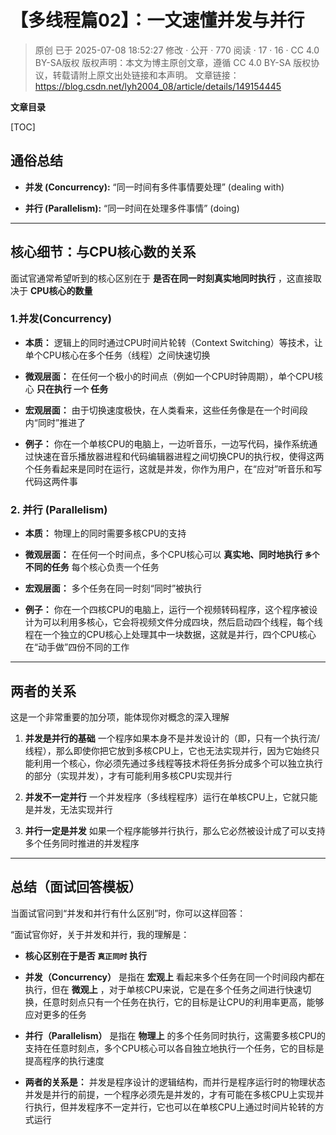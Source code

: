 # 【多线程篇02】：一文速懂并发与并行

> 原创 已于 2025-07-08 18:52:27 修改 · 公开 · 770 阅读 · 17 · 16 · CC 4.0 BY-SA版权 版权声明：本文为博主原创文章，遵循 CC 4.0 BY-SA 版权协议，转载请附上原文出处链接和本声明。
> 文章链接：https://blog.csdn.net/lyh2004_08/article/details/149154445

**文章目录**

[TOC]



## 通俗总结

> 

-  **并发 (Concurrency):** “同一时间有多件事情要处理” (dealing with)

-  **并行 (Parallelism):** “同一时间在处理多件事情” (doing)

---

## 核心细节：与CPU核心数的关系

面试官通常希望听到的核心区别在于 **是否在同一时刻真实地同时执行** ，这直接取决于 **CPU核心的数量** 

### 1.并发(Concurrency)

-  **本质：** 逻辑上的同时通过CPU时间片轮转（Context Switching）等技术，让单个CPU核心在多个任务（线程）之间快速切换

-  **微观层面：** 在任何一个极小的时间点（例如一个CPU时钟周期），单个CPU核心 **只在执行 `一个` 任务** 

-  **宏观层面：** 由于切换速度极快，在人类看来，这些任务像是在一个时间段内“同时”推进了

-  **例子：** 你在一个单核CPU的电脑上，一边听音乐，一边写代码，操作系统通过快速在音乐播放器进程和代码编辑器进程之间切换CPU的执行权，使得这两个任务看起来是同时在运行，这就是并发，你作为用户，在“应对”听音乐和写代码这两件事

### 2. 并行 (Parallelism)

-  **本质：** 物理上的同时需要多核CPU的支持

-  **微观层面：** 在任何一个时间点，多个CPU核心可以 **真实地、同时地执行 `多个` 不同的任务** 每个核心负责一个任务

-  **宏观层面：** 多个任务在同一时刻“同时”被执行

-  **例子：** 你在一个四核CPU的电脑上，运行一个视频转码程序，这个程序被设计为可以利用多核心，它会将视频文件分成四块，然后启动四个线程，每个线程在一个独立的CPU核心上处理其中一块数据，这就是并行，四个CPU核心在“动手做”四份不同的工作

---

## 两者的关系

这是一个非常重要的加分项，能体现你对概念的深入理解

1.  **并发是并行的基础** 一个程序如果本身不是并发设计的（即，只有一个执行流/线程），那么即使你把它放到多核CPU上，它也无法实现并行，因为它始终只能利用一个核心，你必须先通过多线程等技术将任务拆分成多个可以独立执行的部分（实现并发），才有可能利用多核CPU实现并行

2.  **并发不一定并行** 一个并发程序（多线程程序）运行在单核CPU上，它就只能是并发，无法实现并行

3.  **并行一定是并发** 如果一个程序能够并行执行，那么它必然被设计成了可以支持多个任务同时推进的并发程序

---

## 总结（面试回答模板）

当面试官问到“并发和并行有什么区别”时，你可以这样回答：

“面试官你好，关于并发和并行，我的理解是：

-  **核心区别在于是否 `真正同时` 执行** 

-  **并发（Concurrency）** 是指在 **宏观上** 看起来多个任务在同一个时间段内都在执行，但在 **微观上** ，对于单核CPU来说，它是在多个任务之间进行快速切换，任意时刻点只有一个任务在执行，它的目标是让CPU的利用率更高，能够应对更多的任务

-  **并行（Parallelism）** 是指在 **物理上** 的多个任务同时执行，这需要多核CPU的支持在任意时刻点，多个CPU核心可以各自独立地执行一个任务，它的目标是提高程序的执行速度

-  **两者的关系是：** 并发是程序设计的逻辑结构，而并行是程序运行时的物理状态并发是并行的前提，一个程序必须先是并发的，才有可能在多核CPU上实现并行执行，但并发程序不一定并行，它也可以在单核CPU上通过时间片轮转的方式运行


